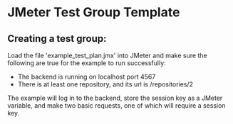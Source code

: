 # JMeter Test Group Template

## Creating a test group:

  Load the file 'example_test_plan.jmx' into JMeter and make sure the following are true for the example to run successfully:

  * The backend is running on localhost port 4567
  * There is at least one repository, and its url is /repositories/2

The example will log in to the backend, store the session key as a JMeter variable, and make two basic requests, one of which will require a session key.
